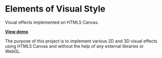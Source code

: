 Elements of Visual Style
========================

Visual effects implemented on HTML5 Canvas.

**[View demo](http://salieri.github.io/js-vfx/)**

The purpose of this project is to implement various 2D and 3D visual effects using
HTML5 Canvas and without the help of any external libraries or WebGL.



